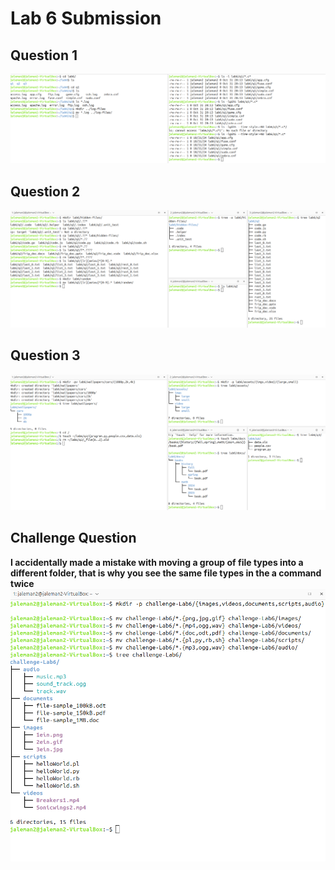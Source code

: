 # Lab 6 Submission

## Question 1
![q1](q1.png)

## Question 2
![q2](q2.png)

## Question 3
![q3](q3.png)


## Challenge Question
**I accidentally made a mistake with moving a group of file types into a different folder, that is why you see the same file types in the a command twice**
![Challenge_Question_4](challenge-5.png)